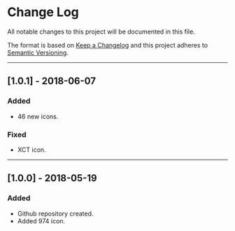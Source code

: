 # Change Log

All notable changes to this project will be documented in this file.

The format is based on [Keep a Changelog](http://keepachangelog.com/) and this project adheres to [Semantic Versioning](http://semver.org/).

---
## [1.0.1] - 2018-06-07
### Added
- 46 new icons.
### Fixed
- XCT icon.
---
## [1.0.0] - 2018-05-19
### Added
- Github repository created.
- Added 974 icon.
